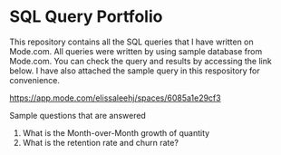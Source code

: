 # SQL Query Portfolio

This repository contains all the SQL queries that I have written on Mode.com. All queries were written by using sample database from Mode.com. 
You can check the query and results by accessing the link below. I have also attached the sample query in this respository for convenience. 

https://app.mode.com/elissaleehj/spaces/6085a1e29cf3


Sample questions that are answered
1. What is the Month-over-Month growth of quantity
2. What is the retention rate and churn rate? 






